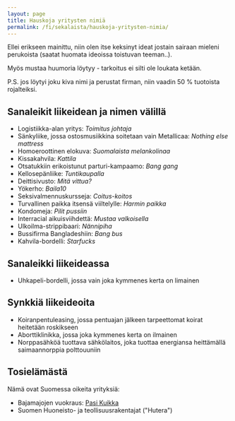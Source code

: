 ```yaml
---
layout: page
title: Hauskoja yritysten nimiä
permalink: /fi/sekalaista/hauskoja-yritysten-nimia/
---
```


Ellei erikseen mainittu, niin olen itse keksinyt ideat jostain sairaan mieleni perukoista (saatat
huomata ideoissa toistuvan teeman..).

Myös mustaa huumoria löytyy - tarkoitus ei silti ole loukata ketään.

P.S. jos löytyi joku kiva nimi ja perustat firman, niin vaadin 50 % tuotoista rojalteiksi.


Sanaleikit liikeidean ja nimen välillä
--------------------------------------

- Logistiikka-alan yritys: *Toimitus johtaja*
- Sänkyliike, jossa ostosmusiikkina soitetaan vain Metallicaa: *Nothing else mattress*
- Homoeroottinen elokuva: *Suomalaista melankolinaa*
- Kissakahvila: *Kattila*
- Otsatukkiin erikoistunut parturi-kampaamo: *Bang gang*
- Kellosepänliike: *Tuntikaupalla*
- Deittisivusto: *Mitä vittua?*
- Yökerho: *Baila10*
- Seksivalmennuskursseja: *Coitus-koitos*
- Turvallinen paikka itsensä viiltelylle: *Harmin paikka*
- Kondomeja: *Pilit pussiin*
- Interracial aikuisviihdettä: *Mustaa valkoisella*
- Ulkoilma-strippibaari: *Nännipiha*
- Bussifirma Bangladeshiin: *Bang bus*
- Kahvila-bordelli: *Starfucks*


Sanaleikki liikeideassa
-----------------------

- Uhkapeli-bordelli, jossa vain joka kymmenes kerta on limainen


Synkkiä liikeideoita
--------------------

- Koiranpentuleasing, jossa pentuajan jälkeen tarpeettomat koirat heitetään roskikseen
- Aborttiklinikka, jossa joka kymmenes kerta on ilmainen
- Norppasähköä tuottava sähkölaitos, joka tuottaa energiansa heittämällä saimaannorppia polttouuniin


Tosielämästä
------------

Nämä ovat Suomessa oikeita yrityksiä:

- Bajamajojen vuokraus: [Pasi Kuikka](https://pasikuikka.fi/)
- Suomen Huoneisto- ja teollisuusrakentajat ("Hutera")

